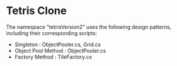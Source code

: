 # Tetris Clone

The namespace "tetrisVersion2" uses the following design patterns, including their corresponding scripts: 
- Singleton : ObjectPooler.cs, Grid.cs
- Object Pool Method : ObjectPooler.cs
- Factory Method : TileFactory.cs
